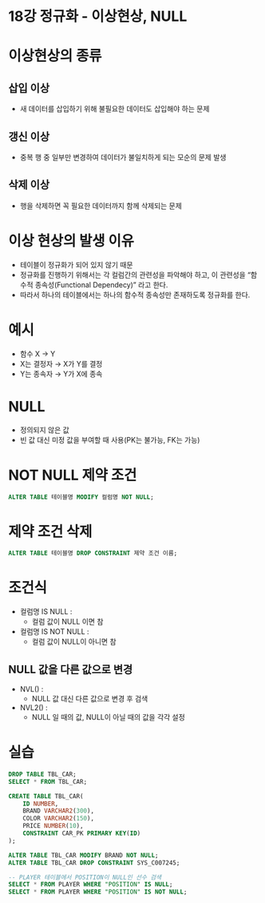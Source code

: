 # 18강 정규화 - 이상현상, NULL

# 이상현상의 종류

## 삽입 이상

- 새 데이터를 삽입하기 위해 불필요한 데이터도 삽입해야 하는 문제

## 갱신 이상

- 중복 행 중 일부만 변경하여 데이터가 불일치하게 되는 모순의 문제 발생

## 삭제 이상

- 행을 삭제하면 꼭 필요한 데이터까지 함께 삭제되는 문제

# 이상 현상의 발생 이유

- 테이블이 정규화가 되어 있지 않기 때문
- 정규화를 진행하기 위해서는 각 컬럼간의 관련성을 파악해야 하고, 이 관련성을 “함수적 종속성(Functional Dependecy)” 라고 한다.
- 따라서 하나의 테이블에서는 하나의 함수적 종속성만 존재하도록 정규화를 한다.

# 예시

- 함수 X → Y
- X는 결정자 → X가 Y를 결정
- Y는 종속자 → Y가 X에 종속

# NULL

- 정의되지 않은 값
- 빈 값 대신 미정 값을 부여할 때 사용(PK는 불가능, FK는 가능)

# NOT NULL 제약 조건

```sql
ALTER TABLE 테이블명 MODIFY 컬럼명 NOT NULL;
```

# 제약 조건 삭제

```sql
ALTER TABLE 테이블명 DROP CONSTRAINT 제약 조건 이름;
```

# 조건식

- 컬럼명 IS NULL :
    - 컬럼 값이 NULL 이면 참
- 컬럼명 IS NOT NULL :
    - 컬럼 값이 NULL이 아니면 참

## NULL 값을 다른 값으로 변경

- NVL() :
    - NULL 값 대신 다른 값으로 변경 후 검색
- NVL2() :
    - NULL 일 때의 값, NULL이 아닐 때의 값을 각각 설정

# 실습

```sql
DROP TABLE TBL_CAR;
SELECT * FROM TBL_CAR;

CREATE TABLE TBL_CAR(
	ID NUMBER,
	BRAND VARCHAR2(300),
	COLOR VARCHAR2(150),
	PRICE NUMBER(10),
	CONSTRAINT CAR_PK PRIMARY KEY(ID)
);

ALTER TABLE TBL_CAR MODIFY BRAND NOT NULL;
ALTER TABLE TBL_CAR DROP CONSTRAINT SYS_C007245;

-- PLAYER 테이블에서 POSITION이 NULL인 선수 검색
SELECT * FROM PLAYER WHERE "POSITION" IS NULL;
SELECT * FROM PLAYER WHERE "POSITION" IS NOT NULL;

```